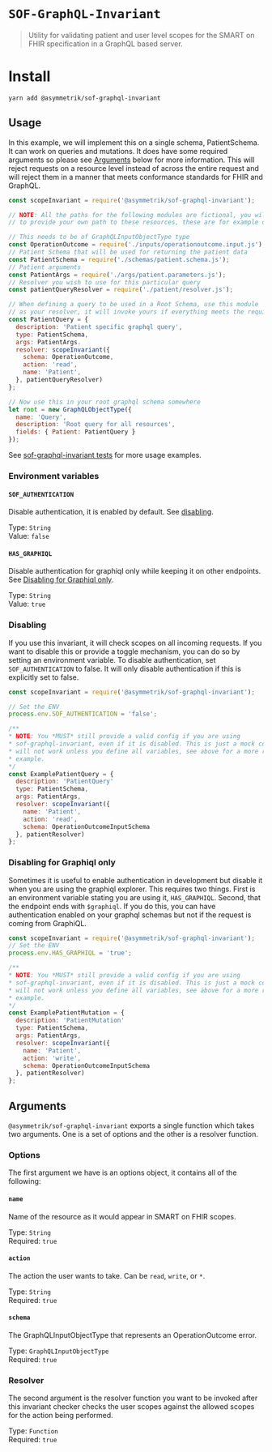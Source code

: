 # `SOF-GraphQL-Invariant`

> Utility for validating patient and user level scopes for the SMART on FHIR
specification in a GraphQL based server.

# Install

```shell
yarn add @asymmetrik/sof-graphql-invariant
```

## Usage
In this example, we will implement this on a single schema, PatientSchema. It
can work on queries and mutations. It does have some required arguments so
please see [Arguments](#arguments) below for more information. This will reject
requests on a resource level instead of across the entire request and will
reject them in a manner that meets conformance standards for FHIR and GraphQL.

```javascript
const scopeInvariant = require('@asymmetrik/sof-graphql-invariant');

// NOTE: All the paths for the following modules are fictional, you will need
// to provide your own path to these resources, these are for example only

// This needs to be of GraphQLInputObjectType type
const OperationOutcome = require('./inputs/operationoutcome.input.js');
// Patient Schema that will be used for returning the patient data
const PatientSchema = require('./schemas/patient.schema.js');
// Patient arguments
const PatientArgs = require('./args/patient.parameters.js');
// Resolver you wish to use for this particular query
const patientQueryResolver = require('./patient/resolver.js');

// When defining a query to be used in a Root Schema, use this module
// as your resolver, it will invoke yours if everything meets the requirements
const PatientQuery = {
  description: 'Patient specific graphql query',
  type: PatientSchema,
  args: PatientArgs.
  resolver: scopeInvariant({
    schema: OperationOutcome,
    action: 'read',
    name: 'Patient',
  }, patientQueryResolver)
};

// Now use this in your root graphql schema somewhere
let root = new GraphQLObjectType({
  name: 'Query',
  description: 'Root query for all resources',
  fields: { Patient: PatientQuery }
});
```

See [sof-graphql-invariant tests](https://github.com/Asymmetrik/phx-tools/blob/master/packages/sof-graphql-invariant/index.test.js) for more usage examples.

### Environment variables

#### `SOF_AUTHENTICATION`
Disable authentication, it is enabled by default. See [disabling](#disabling).

Type: `String`  
Value: `false` 

#### `HAS_GRAPHIQL`
Disable authentication for graphiql only while keeping it on other endpoints. See [Disabling for Graphiql only](#disabling-for-graphiql-only).

Type: `String`  
Value: `true`  

### Disabling
If you use this invariant, it will check scopes on all incoming requests. If you want to disable this or provide a toggle mechanism, you can do so by setting an environment variable. To disable authentication, set `SOF_AUTHENTICATION` to false. It will only disable authentication if this is explicitly set to false.

```javascript
const scopeInvariant = require('@asymmetrik/sof-graphql-invariant');

// Set the ENV
process.env.SOF_AUTHENTICATION = 'false';

/**
* NOTE: You *MUST* still provide a valid config if you are using
* sof-graphql-invariant, even if it is disabled. This is just a mock config and
* will not work unless you define all variables, see above for a more real world
* example.
*/
const ExamplePatientQuery = {
  description: 'PatientQuery'
  type: PatientSchema,
  args: PatientArgs,
  resolver: scopeInvariant({
    name: 'Patient',
    action: 'read',
    schema: OperationOutcomeInputSchema
  }, patientResolver)
};
```


### Disabling for Graphiql only
Sometimes it is useful to enable authentication in development but disable it when you are using the graphiql explorer. This requires two things. First is an environment variable stating you are using it, `HAS_GRAPHIQL`. Second, that the endpoint ends with `$graphiql`. If you do this, you can have authentication enabled on your graphql schemas but not if the request is coming from GraphiQL.

```javascript
const scopeInvariant = require('@asymmetrik/sof-graphql-invariant');
// Set the ENV
process.env.HAS_GRAPHIQL = 'true';

/**
* NOTE: You *MUST* still provide a valid config if you are using
* sof-graphql-invariant, even if it is disabled. This is just a mock config and
* will not work unless you define all variables, see above for a more real world
* example.
*/
const ExamplePatientMutation = {
  description: 'PatientMutation'
  type: PatientSchema,
  args: PatientArgs,
  resolver: scopeInvariant({
    name: 'Patient',
    action: 'write',
    schema: OperationOutcomeInputSchema
  }, patientResolver)
};
```

## Arguments

`@asymmetrik/sof-graphql-invariant` exports a single function which takes two arguments. One is a set of options and the other is a resolver function.

### Options
The first argument we have is an options object, it contains all of the following:

#### `name`
Name of the resource as it would appear in SMART on FHIR scopes. 

Type: `String`  
Required: `true`  

#### `action`
The action the user wants to take. Can be `read`, `write`, or `*`.

Type: `String`  
Required: `true`  

#### `schema`
The GraphQLInputObjectType that represents an OperationOutcome error.

Type: `GraphQLInputObjectType`  
Required: `true`

### Resolver
The second argument is the resolver function you want to be invoked after this invariant checker checks the
user scopes against the allowed scopes for the action being performed.

Type: `Function`  
Required: `true`  
